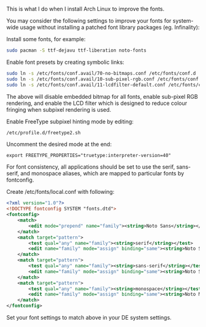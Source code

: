 This is what I do when I install Arch Linux to improve the fonts.

You may consider the following settings to improve your fonts for system-wide usage without installing a patched font library packages (eg. Infinality):

Install some fonts, for example:

```bash
sudo pacman -S ttf-dejavu ttf-liberation noto-fonts
```

Enable font presets by creating symbolic links:

```bash
sudo ln -s /etc/fonts/conf.avail/70-no-bitmaps.conf /etc/fonts/conf.d
sudo ln -s /etc/fonts/conf.avail/10-sub-pixel-rgb.conf /etc/fonts/conf.d
sudo ln -s /etc/fonts/conf.avail/11-lcdfilter-default.conf /etc/fonts/conf.d
```

The above will disable embedded bitmap for all fonts, enable sub-pixel RGB rendering, and enable the LCD filter which is designed to reduce colour fringing when subpixel rendering is used.

Enable FreeType subpixel hinting mode by editing:

```bash
/etc/profile.d/freetype2.sh
```

Uncomment the desired mode at the end:

```
export FREETYPE_PROPERTIES="truetype:interpreter-version=40"
```

For font consistency, all applications should be set to use the serif, sans-serif, and monospace aliases, which are mapped to particular fonts by fontconfig.

Create /etc/fonts/local.conf with following:

```xml
<?xml version="1.0"?>
<!DOCTYPE fontconfig SYSTEM "fonts.dtd">
<fontconfig>
    <match>
        <edit mode="prepend" name="family"><string>Noto Sans</string></edit>
    </match>
    <match target="pattern">
        <test qual="any" name="family"><string>serif</string></test>
        <edit name="family" mode="assign" binding="same"><string>Noto Serif</string></edit>
    </match>
    <match target="pattern">
        <test qual="any" name="family"><string>sans-serif</string></test>
        <edit name="family" mode="assign" binding="same"><string>Noto Sans</string></edit>
    </match>
    <match target="pattern">
        <test qual="any" name="family"><string>monospace</string></test>
        <edit name="family" mode="assign" binding="same"><string>Noto Mono</string></edit>
    </match>
</fontconfig>
```

Set your font settings to match above in your DE system settings.
